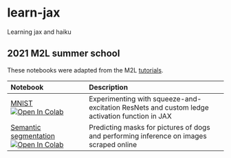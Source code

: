 # learn-jax
Learning jax and haiku

## 2021 M2L summer school
These notebooks were adapted from the M2L [tutorials](https://github.com/m2lschool/tutorials2021).

| Notebook   | Description       |
|:-----------|:------------------|
|[MNIST](https://github.com/mirandrom/learn-jax/blob/main/se_resnet_mnist.ipynb) [![Open In Colab](https://colab.research.google.com/assets/colab-badge.svg)](https://colab.research.google.com/github/mirandrom/learn-jax/blob/main/se_resnet_mnist.ipynb) | Experimenting with squeeze-and-excitation ResNets and custom ledge activation function in JAX | 
|[Semantic segmentation](https://github.com/mirandrom/learn-jax/blob/main/semantic_segmentation.ipynb) [![Open In Colab](https://colab.research.google.com/assets/colab-badge.svg)](https://colab.research.google.com/github/mirandrom/learn-jax/blob/main/semantic_segmentation.ipynb) | Predicting masks for pictures of dogs and performing inference on images scraped online |
